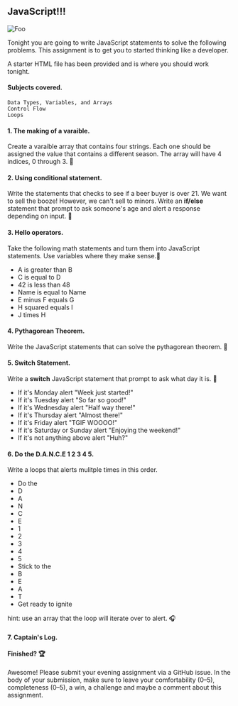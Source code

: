 ## JavaScript!!! 

![Foo](http://loveforsuccessfulwomen.com/wp-content/uploads/2011/08/Practice.jpg)

Tonight you are going to write JavaScript statements to solve the following problems. This assignment is to get you to started thinking like a developer.

A starter HTML file has been provided and is where you should work tonight.

#### Subjects covered.

	Data Types, Variables, and Arrays
	Control Flow
	Loops

#### 1. The making of a varaible.
Create a varaible array that contains four strings.
Each one should be assigned the value that contains a different season.
The array will have 4 indices, 0 through 3. :fallen_leaf:

#### 2. Using conditional statement.
Write the statements that checks to see if a beer buyer is over 21.
We want to sell the booze! However, we can't sell to minors. 
Write an **if/else** statement that prompt to ask someone's age and alert a response depending on input. :beer:

#### 3. Hello operators.
Take the following math statements and turn them into JavaScript statements. Use variables where they make sense.:metal:

- A is greater than B
- C is equal to D
- 42 is less than 48
- Name is equal to Name
- E minus F equals G
- H squared equals I
- J times H

#### 4. Pythagorean Theorem.
Write the JavaScript statements that can solve the pythagorean theorem. :triangular_ruler:

#### 5. Switch Statement.
Write a **switch** JavaScript statement that prompt to ask what day it is. :date:

- If it's Monday alert "Week just started!"
- If it's Tuesday alert "So far so good!"
- If it's Wednesday alert "Half way there!"
- If it's Thursday alert "Almost there!"
- If it's Friday alert "TGIF WOOOO!"
- If it's Saturday or Sunday alert "Enjoying the weekend!"
- If it's not anything above alert "Huh?"

#### 6. Do the D.A.N.C.E 1 2 3 4 5.
Write a loops that alerts mulitple times in this order.

- Do the 
- D
- A
- N
- C
- E
- 1
- 2
- 3
- 4
- 5
- Stick to the
- B
- E
- A
- T
- Get ready to ignite

hint: use an array that the loop will iterate over to alert. :headphones:

#### 7. Captain's Log.

	

#### Finished? :trophy:

Awesome! Please submit your evening assignment via a GitHub issue. In the body of your submission, make sure to leave your comfortability (0–5), completeness (0–5), a win, a challenge and maybe a comment about this assignment.
